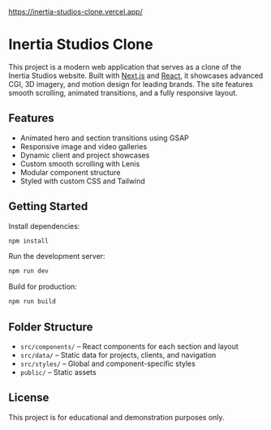 https://inertia-studios-clone.vercel.app/

# Inertia Studios Clone

This project is a modern web application that serves as a clone of the Inertia Studios website. Built with [Next.js](https://nextjs.org/) and [React](https://react.dev/), it showcases advanced CGI, 3D imagery, and motion design for leading brands. The site features smooth scrolling, animated transitions, and a fully responsive layout.

## Features

- Animated hero and section transitions using GSAP
- Responsive image and video galleries
- Dynamic client and project showcases
- Custom smooth scrolling with Lenis
- Modular component structure
- Styled with custom CSS and Tailwind

## Getting Started

Install dependencies:

```sh
npm install
```

Run the development server:

```sh
npm run dev
```

Build for production:

```sh
npm run build
```

## Folder Structure

- `src/components/` – React components for each section and layout
- `src/data/` – Static data for projects, clients, and navigation
- `src/styles/` – Global and component-specific styles
- `public/` – Static assets

## License

This project is for educational and demonstration purposes only.
